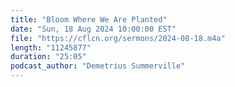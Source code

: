 ```yaml
---
title: "Bloom Where We Are Planted"
date: "Sun, 18 Aug 2024 10:00:00 EST"
file: "https://cflcn.org/sermons/2024-08-18.m4a"
length: "11245877"
duration: "25:05"
podcast_author: "Demetrius Summerville"
---
```

